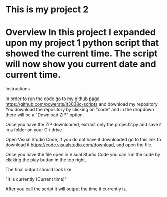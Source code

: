 This is my project 2
=====================

Overview
In this project I expanded upon my project 1 python script that showed the current time. The script will now show you current date and current time.
=====================

Instructions

In order to run the code go to my github page https://github.com/powersts/it3038c-scripts and download my repository. You download the repository by clicking on "code" and in the dropdown there will be a "Download ZIP" option.

Once you have the ZIP downloaded, extract only the project2.py and save it in a folder on your C:\ drive.

Open Visual Studio Code, if you do not have it downloaded go to this link to download it https://code.visualstudio.com/download, and open the file.

Once you have the file open in Visual Studio Code you can run the code by clicking the play button in the top right.

The final output should look like

"It is currently (Current time)"

After you call the script it will output the time it currently is.
